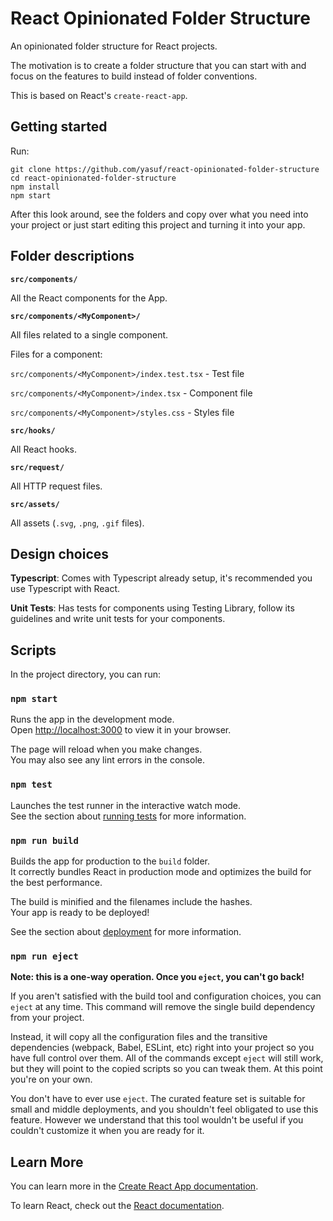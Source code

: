 # React Opinionated Folder Structure

An opinionated folder structure for React projects.

The motivation is to create a folder structure that you can start with and focus on the features to build instead of folder conventions.

This is based on React's `create-react-app`.

## Getting started

Run:
```shell
git clone https://github.com/yasuf/react-opinionated-folder-structure
cd react-opinionated-folder-structure
npm install
npm start
```

After this look around, see the folders and copy over what you need into your project or just start editing this project and turning it into your app.

## Folder descriptions

**`src/components/`**

All the React components for the App.

**`src/components/<MyComponent>/`**

All files related to a single component.

Files for a component:

`src/components/<MyComponent>/index.test.tsx` - Test file

`src/components/<MyComponent>/index.tsx` - Component file

`src/components/<MyComponent>/styles.css` - Styles file

**`src/hooks/`**

All React hooks.

**`src/request/`**

All HTTP request files.

**`src/assets/`**

All assets (`.svg`, `.png`, `.gif` files).

## Design choices

**Typescript**: Comes with Typescript already setup,  it's recommended you use Typescript with React.

**Unit Tests**: Has tests for components using Testing Library, follow its guidelines and write unit tests for your components.

## Scripts

In the project directory, you can run:

### `npm start`

Runs the app in the development mode.\
Open [http://localhost:3000](http://localhost:3000) to view it in your browser.

The page will reload when you make changes.\
You may also see any lint errors in the console.

### `npm test`

Launches the test runner in the interactive watch mode.\
See the section about [running tests](https://facebook.github.io/create-react-app/docs/running-tests) for more information.

### `npm run build`

Builds the app for production to the `build` folder.\
It correctly bundles React in production mode and optimizes the build for the best performance.

The build is minified and the filenames include the hashes.\
Your app is ready to be deployed!

See the section about [deployment](https://facebook.github.io/create-react-app/docs/deployment) for more information.

### `npm run eject`

**Note: this is a one-way operation. Once you `eject`, you can't go back!**

If you aren't satisfied with the build tool and configuration choices, you can `eject` at any time. This command will remove the single build dependency from your project.

Instead, it will copy all the configuration files and the transitive dependencies (webpack, Babel, ESLint, etc) right into your project so you have full control over them. All of the commands except `eject` will still work, but they will point to the copied scripts so you can tweak them. At this point you're on your own.

You don't have to ever use `eject`. The curated feature set is suitable for small and middle deployments, and you shouldn't feel obligated to use this feature. However we understand that this tool wouldn't be useful if you couldn't customize it when you are ready for it.

## Learn More

You can learn more in the [Create React App documentation](https://facebook.github.io/create-react-app/docs/getting-started).

To learn React, check out the [React documentation](https://reactjs.org/).
